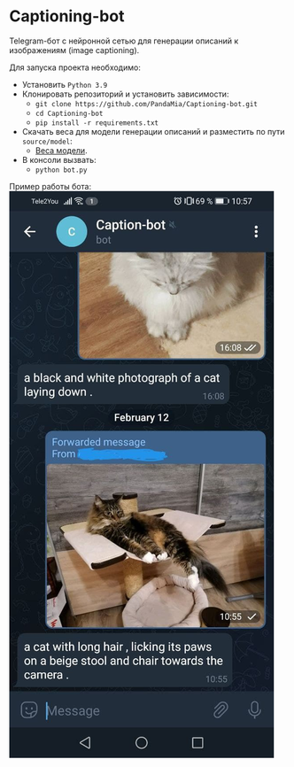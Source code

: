 # Captioning-bot

Telegram-бот с нейронной сетью для генерации описаний к изображениям (image captioning).  

Для запуска проекта необходимо:
* Установить ```Python 3.9```
* Клонировать репозиторий и установить зависимости:
  * ```git clone https://github.com/PandaMia/Captioning-bot.git```
  * ```cd Captioning-bot```
  * ```pip install -r requirements.txt```
* Скачать веса для модели генерации описаний и разместить по пути ```source/model```:  
  * [Веса модели](https://drive.google.com/file/d/1XQiRc67_tngFnuIqjLLQYzKW8MGBexCI/view?usp=sharing).
* В консоли вызвать:  
  * ```python bot.py```

Пример работы бота:  
![](/source/data/example.jpg)
